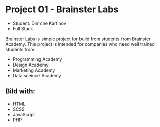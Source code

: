 # Project 01 - Brainster Labs

- Student: Dimche Kartinov
- Full Stack

Brainster Labs is simple project for build from students from Brainster Academy.
This project is intended for companies who need well trained students from:

- Programming Academy
- Design Academy
- Marketing Academy
- Data sceince Academy

## Bild with:
- HTML
- SCSS
- JavaScript
- PHP